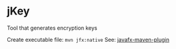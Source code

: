 # jKey
Tool that generates encryption keys

Create executable file: `mvn jfx:native`
See: [javafx-maven-plugin](https://github.com/javafx-maven-plugin/javafx-maven-plugin)
